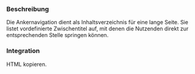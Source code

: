 ### Beschreibung
Die Ankernavigation dient als Inhaltsverzeichnis für eine lange Seite. Sie listet vordefinierte Zwischentitel auf, mit denen die Nutzenden direkt zur entsprechenden Stelle springen können.


### Integration
HTML kopieren.
